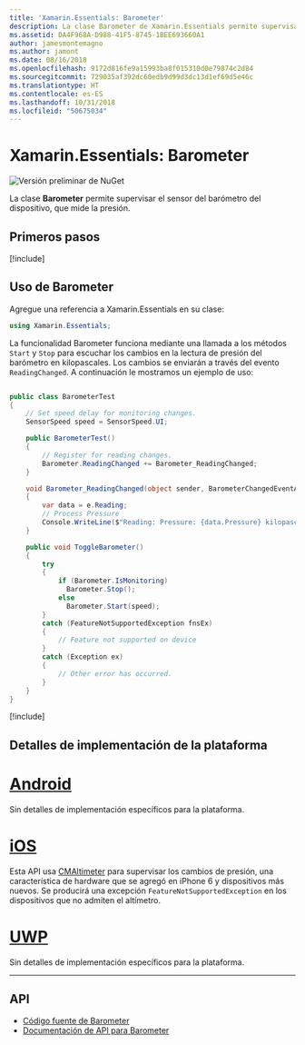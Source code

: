 ```yaml
---
title: 'Xamarin.Essentials: Barometer'
description: La clase Barometer de Xamarin.Essentials permite supervisar el sensor del barómetro del dispositivo, que mide la presión.
ms.assetid: DA4F968A-D988-41F5-8745-1BEE693660A1
author: jamesmontemagno
ms.author: jamont
ms.date: 08/16/2018
ms.openlocfilehash: 9172d816fe9a15993ba8f015310d0e79874c2d84
ms.sourcegitcommit: 729035af392dc60edb9d99d3dc13d1ef69d5e46c
ms.translationtype: HT
ms.contentlocale: es-ES
ms.lasthandoff: 10/31/2018
ms.locfileid: "50675034"
---
```

# <a name="xamarinessentials-barometer"></a>Xamarin.Essentials: Barometer

![Versión preliminar de NuGet](~/media/shared/pre-release.png)

La clase **Barometer** permite supervisar el sensor del barómetro del dispositivo, que mide la presión.

## <a name="get-started"></a>Primeros pasos

[!include[](~/essentials/includes/get-started.md)]

## <a name="using-barometer"></a>Uso de Barometer

Agregue una referencia a Xamarin.Essentials en su clase:

```csharp
using Xamarin.Essentials;
```

La funcionalidad Barometer funciona mediante una llamada a los métodos `Start` y `Stop` para escuchar los cambios en la lectura de presión del barómetro en kilopascales. Los cambios se enviarán a través del evento `ReadingChanged`. A continuación le mostramos un ejemplo de uso:

```csharp

public class BarometerTest
{
    // Set speed delay for monitoring changes.
    SensorSpeed speed = SensorSpeed.UI;

    public BarometerTest()
    {
        // Register for reading changes.
        Barometer.ReadingChanged += Barometer_ReadingChanged;
    }

    void Barometer_ReadingChanged(object sender, BarometerChangedEventArgs e)
    {
        var data = e.Reading;
        // Process Pressure
        Console.WriteLine($"Reading: Pressure: {data.Pressure} kilopascals");
    }

    public void ToggleBarometer()
    {
        try
        {
            if (Barometer.IsMonitoring)
              Barometer.Stop();
            else
              Barometer.Start(speed);
        }
        catch (FeatureNotSupportedException fnsEx)
        {
            // Feature not supported on device
        }
        catch (Exception ex)
        {
            // Other error has occurred.
        }
    }
}
```

[!include[](~/essentials/includes/sensor-speed.md)]

## <a name="platform-implementation-specifics"></a>Detalles de implementación de la plataforma

# <a name="androidtabandroid"></a>[Android](#tab/android)

Sin detalles de implementación específicos para la plataforma.

# <a name="iostabios"></a>[iOS](#tab/ios)

Esta API usa [CMAltimeter](https://developer.apple.com/documentation/coremotion/cmaltimeter#//apple_ref/occ/cl/CMAltimeter) para supervisar los cambios de presión, una característica de hardware que se agregó en iPhone 6 y dispositivos más nuevos. Se producirá una excepción `FeatureNotSupportedException` en los dispositivos que no admiten el altímetro.

# <a name="uwptabuwp"></a>[UWP](#tab/uwp)

Sin detalles de implementación específicos para la plataforma.

-----

## <a name="api"></a>API

- [Código fuente de Barometer](https://github.com/xamarin/Essentials/tree/master/Xamarin.Essentials/Barometer)
- [Documentación de API para Barometer](xref:Xamarin.Essentials.Barometer)
